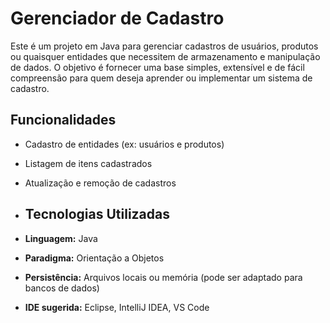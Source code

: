 # Gerenciador de Cadastro

Este é um projeto em Java para gerenciar cadastros de usuários, produtos ou quaisquer entidades que necessitem de armazenamento e manipulação de dados. O objetivo é fornecer uma base simples, extensível e de fácil compreensão para quem deseja aprender ou implementar um sistema de cadastro.

## Funcionalidades

- Cadastro de entidades (ex: usuários e produtos)
- Listagem de itens cadastrados
- Atualização e remoção de cadastros

- ## Tecnologias Utilizadas

- **Linguagem:** Java
- **Paradigma:** Orientação a Objetos
- **Persistência:** Arquivos locais ou memória (pode ser adaptado para bancos de dados)
- **IDE sugerida:** Eclipse, IntelliJ IDEA, VS Code
